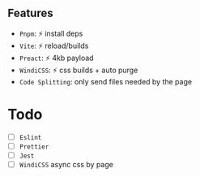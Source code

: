 ## Features
- `Pnpm`: :zap: install deps
- `Vite`: :zap: reload/builds
- `Preact`: :zap: 4kb payload
- `WindiCSS`: :zap: css builds + auto purge
- `Code Splitting`: only send files needed by the page

# Todo
- [ ] `Eslint`
- [ ] `Prettier`
- [ ] `Jest`
- [ ] `WindiCSS` async css by page